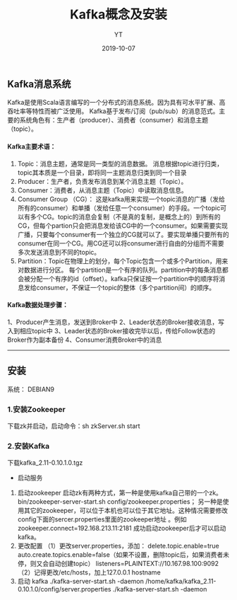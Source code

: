 ﻿---
layout:     post
title:      Kafka概念及安装
date:       2019-10-07
author:    	YT
header-img: img/tag-bg.jpg
catalog: true
tags:
    - Vue
    - hook
---


## Kafka消息系统

Kafka是使用Scala语言编写的一个分布式的消息系统。因为具有可水平扩展、高吞吐率等特性而被广泛使用。
Kafka基于发布/订阅（pub/sub）的消息范式。主要的系统角色有：生产者（producer）、消费者（consumer）和消息主题（topic）。

#### Kafka主要术语：

 1. Topic：消息主题，通常是同一类型的消息数据。 消息根据topic进行归类，topic其本质是一个目录，即将同一主题消息归类到同一个目录
 2. Producer：生产者，负责发布消息到某个消息主题（Topic）。
 3. Consumer：消费者，从消息主题（Topic）中读取消息信息。
 4. Consumer Group （CG）：
这是kafka用来实现一个topic消息的广播（发给所有的consumer）和单播（发给任意一个consumer）的手段。一个topic可以有多个CG。topic的消息会复制（不是真的复制，是概念上的）到所有的CG，但每个partion只会把消息发给该CG中的一个consumer。如果需要实现广播，只要每个consumer有一个独立的CG就可以了。要实现单播只要所有的consumer在同一个CG。用CG还可以将consumer进行自由的分组而不需要多次发送消息到不同的topic。
 5. Partition：Topic在物理上的划分，每个Topic包含一个或多个Partition，用来对数据进行分区。 每个partition是一个有序的队列。partition中的每条消息都会被分配一个有序的id（offset）。kafka只保证按一个partition中的顺序将消息发给consumer，不保证一个topic的整体（多个partition间）的顺序。

#### Kafka数据处理步骤：

1、Producer产生消息，发送到Broker中
2、Leader状态的Broker接收消息，写入到相应topic中
3、Leader状态的Broker接收完毕以后，传给Follow状态的Broker作为副本备份
4、Consumer消费Broker中的消息

---
## 安装
系统： DEBIAN9

### 1.安装Zookeeper
下载zk并启动，启动命令：sh zkServer.sh start
### 2.安装Kafka
下载kafka_2.11-0.10.1.0.tgz

 - 启动服务
1. 启动zookeeper
启动zk有两种方式，第一种是使用kafka自己带的一个zk。
bin/zookeeper-server-start.sh config/zookeeper.properties；
另一种是使用其它的zookeeper，可以位于本机也可以位于其它地址。这种情况需要修改config下面的sercer.properties里面的zookeeper地址 。例如zookeeper.connect=192.168.213.11:2181
成功启动zookeeper后才可以启动kafka。
2. 更改配置
（1）更改server.properties，添加：
delete.topic.enable=true
auto.create.topics.enable=false（如果不设置，删除topic后，如果消费者未停，则又会自动创建topic）
listeners=PLAINTEXT://10.167.98.100:9092
（2）记得更改/etc/hosts，加上127.0.0.1 hostname
3. 启动 kafka
./kafka-server-start.sh -daemon  /home/kafka/kafka_2.11-0.10.1.0/config/server.properties
./kafka-server-start.sh -daemon
